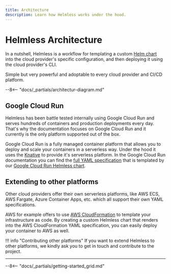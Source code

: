 ```yaml
---
title: Architecture
description: Learn how Helmless works under the hood.
---
```


# Helmless Architecture

In a nutshell, Helmless is a workflow for templating a custom [Helm chart](https://helm.sh/) into the cloud provider's specific configuration, and then deploying it using the cloud provider's CLI.  

Simple but very powerful and adoptable to every cloud provider and CI/CD platform.

--8<-- "docs/_partials/architectur-diagram.md"

## Google Cloud Run

Helmless has been battle tested internally using Google Cloud Run and serves hundreds of containers and production deployments every day. That's why the documentation focuses on Google Cloud Run and it currently is the only platform supported out of the box.

Google Cloud Run is a fully managed container platform that allows you to deploy and scale your containers in a serverless way. Under the hood it uses the [Knative](https://knative.dev/) to provide it's serverless platform. In the Google Cloud Run documentation you can find the [full YAML specification](https://cloud.google.com/run/docs/reference/yaml/v1) that is templated by our [Google Cloud Run Helmless chart](https://github.com/helmless/google-cloudrun-chart).

## Extending to other platforms

Other cloud providers offer their own serverless platforms, like AWS ECS, AWS Fargate, Azure Container Apps, etc. which all support their own YAML specifications.

AWS for example offers to use [AWS CloudFormation](https://aws.amazon.com/cloudformation/) to template your infrastructure as code. By creating a custom Helmless chart that renders into the AWS CloudFormation YAML specification, you can easily deploy your container to AWS as well.

!!! info "Contributing other platforms"
    If you want to extend Helmless to other platforms, we kindly ask you to get in touch and contribute to the project.

---

--8<-- "docs/_partials/getting-started_grid.md"